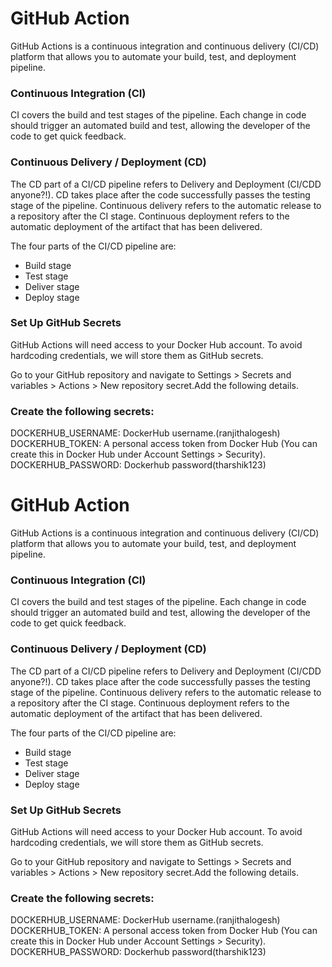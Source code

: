 # GitHub Action

GitHub Actions is a continuous integration and continuous delivery (CI/CD) platform that allows you to automate your build, test, and deployment pipeline.

### Continuous Integration (CI)
CI covers the build and test stages of the pipeline. Each change in code should trigger an automated build and test, allowing the developer of the code to get quick feedback.

### Continuous Delivery / Deployment (CD)
The CD part of a CI/CD pipeline refers to Delivery and Deployment (CI/CDD anyone?!). CD takes place after the code successfully passes the testing stage of the pipeline. Continuous delivery refers to the automatic release to a repository after the CI stage. Continuous deployment refers to the automatic deployment of the artifact that has been delivered.

The four parts of the CI/CD pipeline are:

- Build stage
- Test stage
- Deliver stage
- Deploy stage

### Set Up GitHub Secrets

GitHub Actions will need access to your Docker Hub account. To avoid hardcoding credentials, we will store them as GitHub secrets.

Go to your GitHub repository and navigate to Settings > Secrets and variables > Actions > New repository secret.Add the following details.

### Create the following secrets:

DOCKERHUB_USERNAME: DockerHub username.(ranjithalogesh)
DOCKERHUB_TOKEN: A personal access token from Docker Hub (You can create this in Docker Hub under Account Settings > Security).
DOCKERHUB_PASSWORD: Dockerhub password(tharshik123)
# GitHub Action

GitHub Actions is a continuous integration and continuous delivery (CI/CD) platform that allows you to automate your build, test, and deployment pipeline.

### Continuous Integration (CI)
CI covers the build and test stages of the pipeline. Each change in code should trigger an automated build and test, allowing the developer of the code to get quick feedback.

### Continuous Delivery / Deployment (CD)
The CD part of a CI/CD pipeline refers to Delivery and Deployment (CI/CDD anyone?!). CD takes place after the code successfully passes the testing stage of the pipeline. Continuous delivery refers to the automatic release to a repository after the CI stage. Continuous deployment refers to the automatic deployment of the artifact that has been delivered.

The four parts of the CI/CD pipeline are:

- Build stage
- Test stage
- Deliver stage
- Deploy stage

### Set Up GitHub Secrets

GitHub Actions will need access to your Docker Hub account. To avoid hardcoding credentials, we will store them as GitHub secrets.

Go to your GitHub repository and navigate to Settings > Secrets and variables > Actions > New repository secret.Add the following details.

### Create the following secrets:

DOCKERHUB_USERNAME: DockerHub username.(ranjithalogesh)
DOCKERHUB_TOKEN: A personal access token from Docker Hub (You can create this in Docker Hub under Account Settings > Security).
DOCKERHUB_PASSWORD: Dockerhub password(tharshik123)
